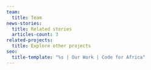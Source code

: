 ```yaml
---
team:
  title: Team
news-stories:
  title: Related stories
  articles-count: 3
related-projects:
  title: Explore other projects
seo:
  title-template: "%s | Our Work | Code for Africa"
---
```

